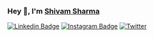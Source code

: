 ### Hey 👋, I'm [Shivam Sharma](https://github.com/shivamgithub8393/)

[![Linkedin Badge](https://img.shields.io/badge/-LinkedIn-0e76a8?style=flat-square&logo=Linkedin&logoColor=white)](https://www.linkedin.com/in/shivam-sharma-777913164/)
[![Instagram Badge](https://img.shields.io/badge/-Instagram-e4405f?style=flat-square&logo=Instagram&logoColor=white)](https://www.instagram.com/lazzy_programmer/)
[![Twitter](https://img.shields.io/badge/Twitter-1DA1F2?style=for-the-badge&logo=twitter&logoColor=white)](https://twitter.com/SharmaSh1997)



<!--
**shivamgithub8393/shivamgithub8393** is a ✨ _special_ ✨ repository because its `README.md` (this file) appears on your GitHub profile.

Here are some ideas to get you started:

- 🔭 I’m currently working on ...
- 🌱 I’m currently learning ...
- 👯 I’m looking to collaborate on ...
- 🤔 I’m looking for help with ...
- 💬 Ask me about ...
- 📫 How to reach me: ...
- 😄 Pronouns: ...
- ⚡ Fun fact: ...
-->
